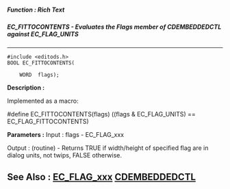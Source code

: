 ##### Function : Rich Text
##### EC_FITTOCONTENTS - Evaluates the Flags member of CDEMBEDDEDCTL against EC_FLAG_UNITS
---
```
#include <editods.h>
BOOL EC_FITTOCONTENTS(

	WORD  flags);
```
**Description :**

Implemented as a macro:

#define EC_FITTOCONTENTS(flags) ((flags & EC_FLAG_UNITS) == 
EC_FLAG_FITTOCONTENTS)

**Parameters :**
Input :
flags  -  EC_FLAG_xxx

Output :
(routine)  -  Returns TRUE if width/height of specified flag are in dialog units, not twips, FALSE otherwise.  



**See Also :**
[EC_FLAG_xxx](/reference/Symb/EC_FLAG_xxx)
[CDEMBEDDEDCTL](/reference/Data/CDEMBEDDEDCTL)
---
